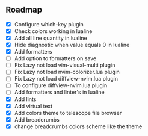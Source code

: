 ## Roadmap
- [x] Configure which-key plugin
- [x] Check colors working in lualine
- [x] Add all line quantity in lualine
- [x] Hide diagnostic when value equals 0 in lualine
- [x] Add formatters
- [ ] Add option to formatters on save
- [ ] Fix Lazy not load vim-visual-multi plugin
- [ ] Fix Lazy not load nvim-colorizer.lua plugin
- [ ] Fix Lazy not load diffview-nvim.lua plugin
- [ ] To configure diffview-nvim.lua plugin
- [ ] Add formatters and linter's in lualine
- [x] Add lints
- [x] Add virtual text
- [x] Add colors theme to telescope file browser
- [x] Add breadcrumbs
- [x] change breadcrumbs colors scheme like the theme
